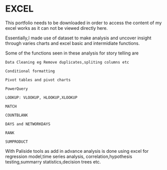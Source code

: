 # EXCEL
This portfolio needs to be downloaded in order to access the content of my excel works as it can not be viewed directly here.

Essentially,I made use of dataset to make analysis and uncover insight through varies charts and excel basic and intermidiate functions.

Some of the functions seen in these analysis for story telling are

    Data Cleaning eg Remove duplicates,spliting columns etc
    
    Conditional formatting
    
    Pivot tables and pivot charts
    
    PowerQuery
    
    LOOKUP: VLOOKUP, HLOOKUP,XLOOKUP
    
    MATCH
    
    COUNTBLANK
    
    DAYS and NETWORKDAYS
    
    RANK
    
    SUMPRODUCT

With Paliside tools as add in advance analysis is done using excel for regression model,time series analysis, correlation,hypothesis testing,summarry statistics,decision trees etc.
